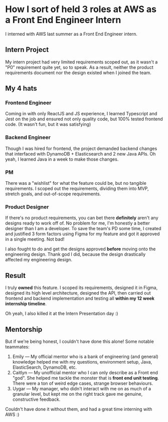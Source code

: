 # How I sort of held 3 roles at AWS as a Front End Engineer Intern

I interned with AWS last summer as a Front End Engineer intern. 

## Intern Project
My intern project had very limited requirements scoped out, as it wasn't a "P0" requirement quite yet, so to speak. As a result, neither the product requirements document nor the design existed when I joined the team.

## My 4 hats

### Frontend Engineer
Coming in with only ReactJS and JS experience, I learned Typescript and Jest on the job and ensured not only quality code, but 100% tested frontend code. (It wasn't fun, but it was satisfying)

### Backend Engineer
Though I was hired for frontend, the project demanded backend changes that interfaced with DynamoDB + Elasticsearch and 2 new Java APIs. Oh yeah, I learned Java in a week to make those changes.

### PM
There was a "wishlist" for what the feature could be, but no tangible requirements. I scoped out the requirements, dividing them into MVP, stretch goals, and out-of-scope requirements.

### Product Designer
If there's no product requirements, you can bet there **definitely** aren't any designs ready to work off of. No problem for me, I'm honestly a better designer than I am a developer. To save the team's PD some time, I created and justified 3 form factors using Figma for my feature and got it approved in a single meeting. Not bad!

I also fought to do and get the designs approved **before** moving onto the engineering design. Thank god I did, because the design drastically affected my engineering design.

## Result
I truly **owned** this feature. I scoped its requirements, designed it in Figma, designed its high level architecture, designed the API, then carried out frontend and backend implementation and testing all **within my 12 week internship timeline**.

Oh yeah, I also killed it at the Intern Presentation day :) 

## Mentorship
But if we're being honest, I couldn't have done this alone! Some notable teammates:
1. Emily — My official mentor who is a bank of engineering (and general) knowledge helped me with my questions, environment setup, Java, ElasticSearch, DynamoDB, etc.
2. Caitlyn — My unofficial mentor who I can only describe as a Front end "god". She helped me tackle the monster that is **front end unit testing**. There were a ton of weird edge cases, strange browser behaviours.
3. Uygar — My manager, who didn't interact with me on as much of a granular level, but kept me on the right track gave me genuine, constructive feedback.

Couldn't have done it without them, and had a great time interning with AWS :)
